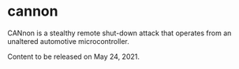 # cannon
CANnon is a stealthy remote shut-down attack that operates from an unaltered automotive microcontroller.

Content to be released on May 24, 2021.
